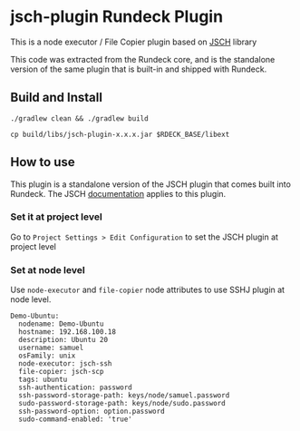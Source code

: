 # jsch-plugin Rundeck Plugin

This is a node executor / File Copier plugin based on [JSCH](http://www.jcraft.com/jsch/) library

This code was extracted from the Rundeck core, and is the standalone version of the same plugin
that is built-in and shipped with Rundeck.

## Build and Install

```
./gradlew clean && ./gradlew build 

cp build/libs/jsch-plugin-x.x.x.jar $RDECK_BASE/libext
```

## How to use

This plugin is a standalone version of the JSCH plugin that comes built into Rundeck.
The JSCH [documentation](https://docs.rundeck.com/docs/administration/projects/node-execution/ssh.html)  applies to this plugin.

### Set it at project level

Go to `Project Settings > Edit Configuration` to set the JSCH plugin at project level

### Set at node level

Use `node-executor` and `file-copier` node attributes to use SSHJ plugin at node level.

```
Demo-Ubuntu:
  nodename: Demo-Ubuntu
  hostname: 192.168.100.18
  description: Ubuntu 20
  username: samuel
  osFamily: unix
  node-executor: jsch-ssh
  file-copier: jsch-scp
  tags: ubuntu
  ssh-authentication: password
  ssh-password-storage-path: keys/node/samuel.password
  sudo-password-storage-path: keys/node/sudo.password
  ssh-password-option: option.password
  sudo-command-enabled: 'true'
  
```

